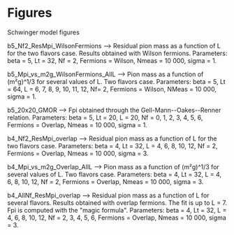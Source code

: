 # Figures
Schwinger model figures

b5_Nf2_ResMpi_WilsonFermions --> Residual pion mass as a function of L for the two flavors case. Results obtained with Wilson fermions. Parameters: beta = 5, Lt = 32, Nf = 2, Fermions = Wilson, Nmeas = 10 000, sigma = 1.

b5_Mpi_vs_m2g_WilsonFermions_AllL --> Pion mass as a function of (m²g)^1/3 for several values of L. Two flavors case.
Parameters: beta = 5, Lt = 64, L = 6, 7, 8, 9, 10, 11, 12, Nf= 2, Fermions = Wilson, NMeas = 10 000, sigma = 1.

b5_20x20_GMOR --> Fpi obtained through the Gell-Mann--Oakes--Renner relation.
Parameters: beta = 5, Lt = 20, L = 20, Nf = 0, 1, 2, 3, 4, 5, 6, Fermions = Overlap, Nmeas = 10 000, sigma = 1.

b4_Nf2_ResMpi_overlap --> Residual pion mass as a function of L for the two flavors case.
Parameters: beta = 4, Lt = 32, L = 4, 6, 8, 10, 12, Nf = 2, Fermions = Overlap, Nmeas = 10 000, sigma = 3.

b4_Mpi_vs_m2g_Overlap_AllL --> Pion mass as a function of (m²g)^1/3 for several values of L. Two flavors case.
Parameters: beta = 4, Lt = 32, L = 4, 6, 8, 10, 12, Nf = 2, Fermions = Overlap, Nmeas = 10 000, sigma = 3.

b4_AllNf_ResMpi_overlap --> Residual pion mass as a function of L for several flavors. Results obtained with overlap fermions.
The fit is up to L = 7. Fpi is computed with the "magic formula".
Parameters: beta = 4, Lt = 32, L = 4, 6, 8, 10, 12, Nf = 2, 3, 4, 5, 6, Fermions = Overlap, Nmeas = 10 000, sigma = 3. 